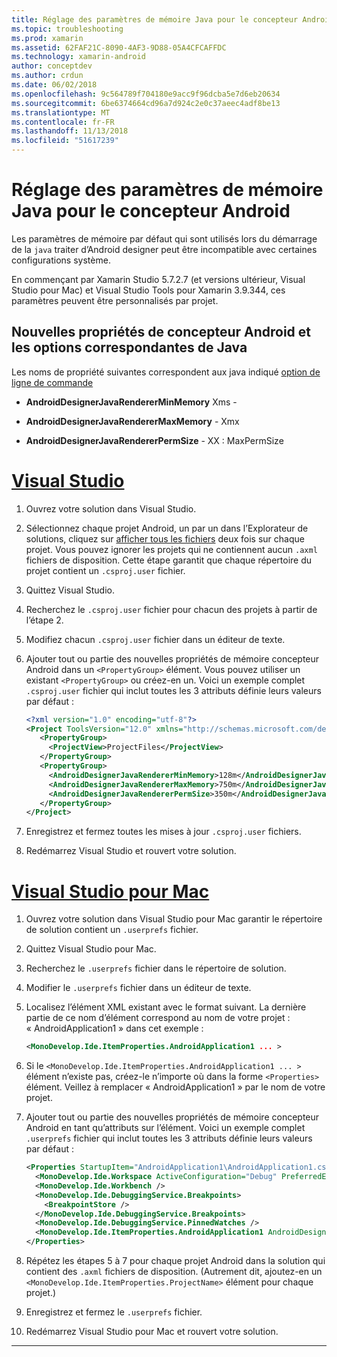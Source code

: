 ```yaml
---
title: Réglage des paramètres de mémoire Java pour le concepteur Android
ms.topic: troubleshooting
ms.prod: xamarin
ms.assetid: 62FAF21C-8090-4AF3-9D88-05A4CFCAFFDC
ms.technology: xamarin-android
author: conceptdev
ms.author: crdun
ms.date: 06/02/2018
ms.openlocfilehash: 9c564789f704180e9acc9f96dcba5e7d6eb20634
ms.sourcegitcommit: 6be6374664cd96a7d924c2e0c37aeec4adf8be13
ms.translationtype: MT
ms.contentlocale: fr-FR
ms.lasthandoff: 11/13/2018
ms.locfileid: "51617239"
---
```

# <a name="adjusting-java-memory-parameters-for-the-android-designer"></a>Réglage des paramètres de mémoire Java pour le concepteur Android

Les paramètres de mémoire par défaut qui sont utilisés lors du démarrage de la `java` traiter d’Android designer peut être incompatible avec certaines configurations système.

En commençant par Xamarin Studio 5.7.2.7 (et versions ultérieur, Visual Studio pour Mac) et Visual Studio Tools pour Xamarin 3.9.344, ces paramètres peuvent être personnalisés par projet.

## <a name="new-android-designer-properties-and-corresponding-java-options"></a>Nouvelles propriétés de concepteur Android et les options correspondantes de Java

Les noms de propriété suivantes correspondent aux java indiqué [option de ligne de commande](http://docs.oracle.com/javase/7/docs/technotes/tools/windows/java.html)

- **AndroidDesignerJavaRendererMinMemory** Xms -

- **AndroidDesignerJavaRendererMaxMemory** - Xmx

- **AndroidDesignerJavaRendererPermSize** - XX : MaxPermSize


# <a name="visual-studiotabwindows"></a>[Visual Studio](#tab/windows)

1.  Ouvrez votre solution dans Visual Studio.

2.  Sélectionnez chaque projet Android, un par un dans l’Explorateur de solutions, cliquez sur [afficher tous les fichiers](https://docs.microsoft.com/en-us/previous-versions/visualstudio/visual-studio-2008/4afxey9h(v=vs.90)) deux fois sur chaque projet. Vous pouvez ignorer les projets qui ne contiennent aucun `.axml` fichiers de disposition. Cette étape garantit que chaque répertoire du projet contient un `.csproj.user` fichier.

3.  Quittez Visual Studio.

4.  Recherchez le `.csproj.user` fichier pour chacun des projets à partir de l’étape 2.

5.  Modifiez chacun `.csproj.user` fichier dans un éditeur de texte.

6.  Ajouter tout ou partie des nouvelles propriétés de mémoire concepteur Android dans un `<PropertyGroup>` élément. Vous pouvez utiliser un existant `<PropertyGroup>` ou créez-en un. Voici un exemple complet `.csproj.user` fichier qui inclut toutes les 3 attributs définie leurs valeurs par défaut :

    ```xml
    <?xml version="1.0" encoding="utf-8"?>
    <Project ToolsVersion="12.0" xmlns="http://schemas.microsoft.com/developer/msbuild/2003">
       <PropertyGroup>
         <ProjectView>ProjectFiles</ProjectView>
       </PropertyGroup>
       <PropertyGroup>
         <AndroidDesignerJavaRendererMinMemory>128m</AndroidDesignerJavaRendererMinMemory>
         <AndroidDesignerJavaRendererMaxMemory>750m</AndroidDesignerJavaRendererMaxMemory>
         <AndroidDesignerJavaRendererPermSize>350m</AndroidDesignerJavaRendererPermSize>
       </PropertyGroup>
    </Project>
    ```

7.  Enregistrez et fermez toutes les mises à jour `.csproj.user` fichiers.

8.  Redémarrez Visual Studio et rouvert votre solution.

# <a name="visual-studio-for-mactabmacos"></a>[Visual Studio pour Mac](#tab/macos)

1.  Ouvrez votre solution dans Visual Studio pour Mac garantir le répertoire de solution contient un `.userprefs` fichier.

2.  Quittez Visual Studio pour Mac.

3.  Recherchez le `.userprefs` fichier dans le répertoire de solution.

4.  Modifier le `.userprefs` fichier dans un éditeur de texte.

5.  Localisez l’élément XML existant avec le format suivant. La dernière partie de ce nom d’élément correspond au nom de votre projet : « AndroidApplication1 » dans cet exemple :

    ```xml
    <MonoDevelop.Ide.ItemProperties.AndroidApplication1 ... >
    ```

6.  Si le `<MonoDevelop.Ide.ItemProperties.AndroidApplication1 ... >` élément n’existe pas, créez-le n’importe où dans la forme `<Properties>` élément. Veillez à remplacer « AndroidApplication1 » par le nom de votre projet.

7.  Ajouter tout ou partie des nouvelles propriétés de mémoire concepteur Android en tant qu’attributs sur l’élément. Voici un exemple complet `.userprefs` fichier qui inclut toutes les 3 attributs définie leurs valeurs par défaut :

    ```xml
    <Properties StartupItem="AndroidApplication1\AndroidApplication1.csproj">
      <MonoDevelop.Ide.Workspace ActiveConfiguration="Debug" PreferredExecutionTarget="Android.SelectDevice" />
      <MonoDevelop.Ide.Workbench />
      <MonoDevelop.Ide.DebuggingService.Breakpoints>
        <BreakpointStore />
      </MonoDevelop.Ide.DebuggingService.Breakpoints>
      <MonoDevelop.Ide.DebuggingService.PinnedWatches />
      <MonoDevelop.Ide.ItemProperties.AndroidApplication1 AndroidDesignerJavaRendererMinMemory="128m" AndroidDesignerJavaRendererMaxMemory="750m" AndroidDesignerJavaRendererPermSize="350m" />
    </Properties>
    ```

8.  Répétez les étapes 5 à 7 pour chaque projet Android dans la solution qui contient des `.axml` fichiers de disposition. (Autrement dit, ajoutez-en un `<MonoDevelop.Ide.ItemProperties.ProjectName>` élément pour chaque projet.)

9.  Enregistrez et fermez le `.userprefs` fichier.

10. Redémarrez Visual Studio pour Mac et rouvert votre solution.

-----

